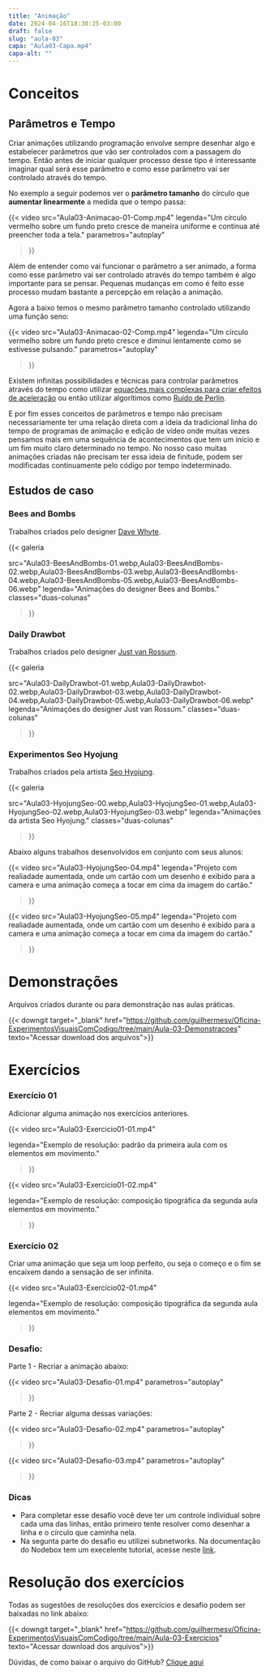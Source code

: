 ```yaml
---
title: "Animação"
date: 2024-04-16T18:30:25-03:00
draft: false
slug: "aula-03"
capa: "Aula03-Capa.mp4"
capa-alt: ""
---
```


# Conceitos

## Parâmetros e Tempo

Criar animações utilizando programação envolve sempre desenhar algo e estabelecer parâmetros que vão ser controlados com a passagem do tempo. Então antes de iniciar qualquer processo desse tipo é interessante imaginar qual será esse parâmetro e como esse parâmetro vai ser controlado através do tempo.

No exemplo a seguir podemos ver o **parâmetro tamanho** do círculo que **aumentar linearmente** a medida que o tempo passa:

{{< video
  src="Aula03-Animacao-01-Comp.mp4"
  legenda="Um círculo vermelho sobre um fundo preto cresce de maneira uniforme e continua até preencher toda a tela."
  parametros="autoplay"
>}}

Além de entender como vai funcionar o parâmetro a ser animado, a forma como esse parâmetro vai ser controlado através do tempo também é algo importante para se pensar. Pequenas mudanças em como é feito esse processo mudam bastante a percepção em relação a animação.

Agora a baixo temos o mesmo parâmetro tamanho controlado utilizando uma função seno:

{{< video
  src="Aula03-Animacao-02-Comp.mp4"
  legenda="Um círculo vermelho sobre um fundo preto cresce e diminui lentamente como se estivesse pulsando."
  parametros="autoplay"
>}}

Existem infinitas possibilidades e técnicas para controlar parâmetros através do tempo como utilizar [equações mais complexas para criar efeitos de aceleração](https://easings.net/) ou então utilizar algorítimos como [Ruído de Perlin](https://en.wikipedia.org/wiki/Perlin_noise).

E por fim esses conceitos de parâmetros e tempo não precisam necessariamente ter uma relação direta com a ideia da tradicional linha do tempo de programas de animação e edição de vídeo onde muitas vezes pensamos mais em uma sequência de acontecimentos que tem um início e um fim muito claro determinado no tempo. No nosso caso muitas animações criadas não precisam ter essa ideia de finitude, podem ser modificadas continuamente pelo código por tempo indeterminado.

## Estudos de caso

### Bees and Bombs

Trabalhos criados pelo designer [Dave Whyte](http://beesandbombs.com/).

{{< galeria

  src="Aula03-BeesAndBombs-01.webp,Aula03-BeesAndBombs-02.webp,Aula03-BeesAndBombs-03.webp,Aula03-BeesAndBombs-04.webp,Aula03-BeesAndBombs-05.webp,Aula03-BeesAndBombs-06.webp"
  legenda="Animações do designer Bees and Bombs."
  classes="duas-colunas"

>}}

### Daily Drawbot

Trabalhos criados pelo designer [Just van Rossum](https://dailydrawbot.tumblr.com/).

{{< galeria

  src="Aula03-DailyDrawbot-01.webp,Aula03-DailyDrawbot-02.webp,Aula03-DailyDrawbot-03.webp,Aula03-DailyDrawbot-04.webp,Aula03-DailyDrawbot-05.webp,Aula03-DailyDrawbot-06.webp"
  legenda="Animações do designer Just van Rossum."
  classes="duas-colunas"

>}}

### Experimentos Seo Hyojung

Trabalhos criados pela artista [Seo Hyojung](https://www.instagram.com/seohyo/).

{{< galeria

  src="Aula03-HyojungSeo-00.webp,Aula03-HyojungSeo-01.webp,Aula03-HyojungSeo-02.webp,Aula03-HyojungSeo-03.webp"
  legenda="Animações da artista Seo Hyojung."
  classes="duas-colunas"

>}}

Abaixo alguns trabalhos desenvolvidos em conjunto com seus alunos:

{{< video
  src="Aula03-HyojungSeo-04.mp4"
  legenda="Projeto com realiadade aumentada, onde um cartão com um desenho é exibido para a camera e uma animação começa a tocar em cima da imagem do cartão."
>}}

{{< video
  src="Aula03-HyojungSeo-05.mp4"
  legenda="Projeto com realiadade aumentada, onde um cartão com um desenho é exibido para a camera e uma animação começa a tocar em cima da imagem do cartão."
>}}

# Demons&shy;tra&shy;ções

Arquivos criados durante ou para demonstração nas aulas práticas.

{{< downgit target="_blank" href="https://github.com/guilhermesv/Oficina-ExperimentosVisuaisComCodigo/tree/main/Aula-03-Demonstracoes" texto="Acessar download dos arquivos">}}

# Exercícios

### Exercício 01

Adicionar alguma animação nos exercícios anteriores.

{{< video
  src="Aula03-Exercicio01-01.mp4"
  
  legenda="Exemplo de resolução: padrão da primeira aula com os elementos em movimento."
>}}

{{< video
  src="Aula03-Exercicio01-02.mp4"
  
  legenda="Exemplo de resolução: composição tipográfica da segunda aula elementos em movimento."
>}}

### Exercício 02

Criar uma animação que seja um loop perfeito, ou seja o começo e o fim se encaixem dando a sensação de ser infinita. 

{{< video
  src="Aula03-Exercício02-01.mp4"
  
  legenda="Exemplo de resolução: composição tipográfica da segunda aula elementos em movimento."
>}}

### Desafio:

Parte 1 - Recriar a animação abaixo:

{{< video
  src="Aula03-Desafio-01.mp4"
  parametros="autoplay"
>}}

Parte 2 - Recriar alguma dessas variações:

{{< video
  src="Aula03-Desafio-02.mp4"
  parametros="autoplay"
>}}

{{< video
  src="Aula03-Desafio-03.mp4"
  parametros="autoplay"
>}}

### Dicas

- Para completar esse desafio você deve ter um controle individual sobre cada uma das linhas, então primeiro tente resolver como desenhar a linha e o círculo que caminha nela.
- Na segunta parte do desafio eu utilizei subnetworks. Na documentação do Nodebox tem um execelente tutorial, acesse neste [link](https://www.nodebox.net/node/documentation/concepts/subnetworks).

# Resolução dos exercícios

Todas as sugestões de resoluções dos exercícios e desafio podem ser baixadas no link abaixo:

{{< downgit target="_blank" href="https://github.com/guilhermesv/Oficina-ExperimentosVisuaisComCodigo/tree/main/Aula-03-Exercicios" texto="Acessar download dos arquivos">}}

Dúvidas, de como baixar o arquivo do GitHub? [Clique aqui](https://etc.guilhermevieira.info/oficina/evcc-v01/faq)